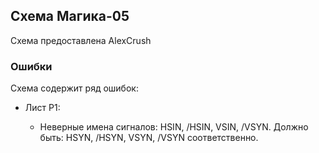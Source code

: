 ## Схема Магика-05

Схема предоставлена AlexCrush

### Ошибки

Схема содержит ряд ошибок:

 - Лист P1:
   
   - Неверные имена сигналов: HSIN, /HSIN, VSIN, /VSYN. 
     Должно быть: HSYN, /HSYN, VSYN, /VSYN соответственно.
   
